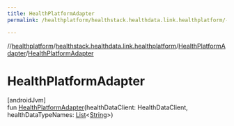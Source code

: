 ```yaml
---
title: HealthPlatformAdapter
permalink: /healthplatform/healthstack.healthdata.link.healthplatform/-health-platform-adapter/-health-platform-adapter.html

---
```

//[healthplatform](../../../index.html)/[healthstack.healthdata.link.healthplatform](../index.html)/[HealthPlatformAdapter](index.html)/[HealthPlatformAdapter](-health-platform-adapter.html)



# HealthPlatformAdapter



[androidJvm]\
fun [HealthPlatformAdapter](-health-platform-adapter.html)(healthDataClient: HealthDataClient, healthDataTypeNames: [List](https://kotlinlang.org/api/latest/jvm/stdlib/kotlin.collections/-list/index.html)&lt;[String](https://kotlinlang.org/api/latest/jvm/stdlib/kotlin/-string/index.html)&gt;)




